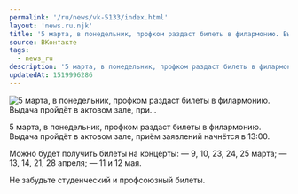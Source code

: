 ```yaml
---
permalink: '/ru/news/vk-5133/index.html'
layout: 'news.ru.njk'
title: '5 марта, в понедельник, профком раздаст билеты в филармонию. Выдача пройдёт в актовом зале, при'
source: ВКонтакте
tags:
  - news_ru
description: '5 марта, в понедельник, профком раздаст билеты в филармонию. Выдача пройдёт в актовом зале, при…'
updatedAt: 1519996286
---
```

![5 марта, в понедельник, профком раздаст билеты в филармонию. Выдача пройдёт в актовом зале, при…](https://sun9-19.userapi.com/impf/c831208/v831208644/965ee/eOZfRWIKqj0.jpg?size=1050x699&quality=96&proxy=1&sign=45138158898a66d434d317abaf70c1d2&c_uniq_tag=RwrBiG2h3oogDdjzJWZKW2oAatFBsZm1Jkp-X7BH7mE&type=album)

5 марта, в понедельник, профком раздаст билеты в филармонию. Выдача пройдёт в актовом зале, приём заявлений начнётся в 13:00.

Можно будет получить билеты на концерты:
— 9, 10, 23, 24, 25 марта;
— 13, 14, 21, 28 апреля;
— 11 и 12 мая.

Не забудьте студенческий и профсоюзный билеты.
